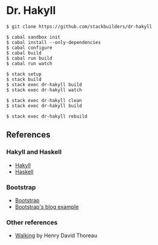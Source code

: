 # Dr. Hakyll

```
$ git clone https://github.com/stackbuilders/dr-hakyll
```

```
$ cabal sandbox init
$ cabal install --only-dependencies
$ cabal configure
$ cabal build
$ cabal run build
$ cabal run watch
```

```
$ stack setup
$ stack build
$ stack exec dr-hakyll build
$ stack exec dr-hakyll watch
```

```
$ stack exec dr-hakyll clean
$ stack exec dr-hakyll build
```

```
$ stack exec dr-hakyll rebuild
```

## References

### Hakyll and Haskell

- [Hakyll][hakyll]
- [Haskell][haskell]

[hakyll]: http://jaspervdj.be/hakyll/
[haskell]: https://www.haskell.org/

### Bootstrap

- [Bootstrap][bootstrap]
- [Bootstrap's blog example][bootstrap-blog]

[bootstrap]: http://getbootstrap.com/
[bootstrap-blog]: http://getbootstrap.com/examples/blog/

### Other references

- [Walking][walking] by Henry David Thoreau

[walking]: http://www.gutenberg.org/ebooks/1022
